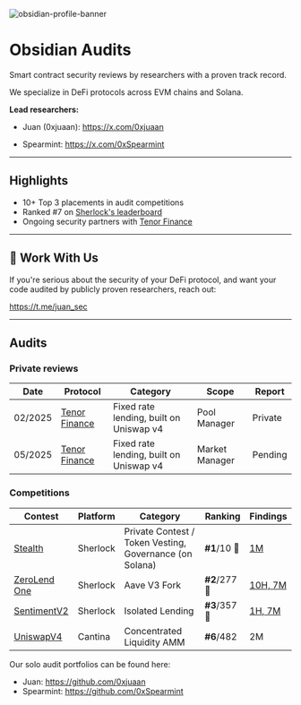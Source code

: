 ![obsidian-profile-banner](https://github.com/user-attachments/assets/7915173c-7810-4bfa-a00d-2355c7097597)


# Obsidian Audits

Smart contract security reviews by researchers with a proven track record.

We specialize in DeFi protocols across EVM chains and Solana.

**Lead researchers:**

- Juan (0xjuaan): https://x.com/0xjuaan

- Spearmint: https://x.com/0xSpearmint

---

## Highlights

- 10+ Top 3 placements in audit competitions
- Ranked #7 on [Sherlock's leaderboard](https://audits.sherlock.xyz/leaderboards)
- Ongoing security partners with [Tenor Finance](https://x.com/TenorFinance)

---

## 📩 Work With Us

If you're serious about the security of your DeFi protocol, and want your code audited by publicly proven researchers, reach out:

https://t.me/juan_sec

---

## Audits

### Private reviews
|Date| Protocol     | Category| Scope | Report |
|----------------|----------------|------------------------------------------------|----------|----------|
|02/2025| [Tenor Finance](https://x.com/TenorFinance) |Fixed rate lending, built on Uniswap v4|Pool Manager| Private |
|05/2025| [Tenor Finance](https://x.com/TenorFinance) |Fixed rate lending, built on Uniswap v4|Market Manager| Pending |


### Competitions
| Contest        | Platform  | Category                                  | Ranking      | Findings |
|----------------|-----------|-------------------------------------------|--------------|----------|
| [Stealth](https://audits.sherlock.xyz/contests/845) | Sherlock  | Private Contest / Token Vesting, Governance (on Solana) | **#1**/10 🥇 | [1M](https://audits.sherlock.xyz/contests/845) |
| [ZeroLend One](https://audits.sherlock.xyz/contests/466/leaderboard) | Sherlock | 	Aave V3 Fork | **#2**/277 🥈 | [10H, 7M](https://github.com/sherlock-audit/2024-06-new-scope-judging/issues?q=is%3Aissue+Obsidian+label%3AReward+) |
| [SentimentV2](https://audits.sherlock.xyz/contests/349?filter=results) | Sherlock | Isolated Lending | **#3**/357 🥉 | [1H, 7M](https://github.com/sherlock-audit/2024-08-sentiment-v2-judging/issues?q=is%3Aissue+Obsidian+label%3Areward+sort%3Acreated-asc) |
| [UniswapV4](https://cantina.xyz/competitions/e2cf6906-ec8b-4c78-a585-74ac90615659) | Cantina | Concentrated Liquidity AMM  | **#6**/482 | 2M |

Our solo audit portfolios can be found here:

- Juan: https://github.com/0xjuaan
- Spearmint: https://github.com/0xSpearmint
